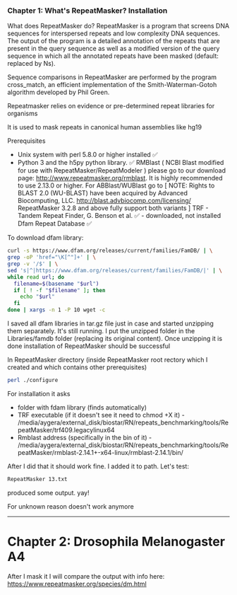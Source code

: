 ### Chapter 1: What's RepeatMasker? Installation
What does RepeatMasker do?
RepeatMasker is a program that screens DNA sequences for interspersed repeats and low complexity DNA sequences. The output of the program is a detailed annotation of the repeats that are present in the query sequence as well as a modified version of the query sequence in which all the annotated repeats have been masked (default: replaced by Ns).

Sequence comparisons in RepeatMasker are performed by the program cross_match, an efficient implementation of the Smith-Waterman-Gotoh algorithm developed by Phil Green.

Repeatmasker relies on evidence or pre-determined repeat libraries for organisms

It is used to mask repeats in canonical human assemblies like hg19

Prerequisites
- Unix system with perl 5.8.0 or higher installed ✅
- Python 3 and the h5py python library. ✅
RMBlast ( NCBI Blast modified for use with RepeatMasker/RepeatModeler ) please go to our download page: http://www.repeatmasker.org/rmblast. It is highly recommended to use 2.13.0 or higher.
For ABBlast/WUBlast go to [ NOTE: Rights to BLAST 2.0 (WU-BLAST) have been acquired by Advanced Biocomputing, LLC. http://blast.advbiocomp.com/licensing/ RepeatMasker 3.2.8 and above fully support both variants ]
TRF - Tandem Repeat Finder, G. Benson et al. ✅ - downloaded, not installed
Dfam Repeat Database ✅

To download dfam library:
```bash
curl -s https://www.dfam.org/releases/current/families/FamDB/ | \
grep -oP 'href="\K[^"]+' | \
grep -v '/$' | \
sed 's|^|https://www.dfam.org/releases/current/families/FamDB/|' | \
while read url; do
  filename=$(basename "$url")
  if [ ! -f "$filename" ]; then
    echo "$url"
  fi
done | xargs -n 1 -P 10 wget -c
```

I saved all dfam libraries in tar.gz file just in case and started unzipping them separately. It's still running. I put the unzipped folder in the Libraries/famdb folder (replacing its original content). Once unzipping it is done installation of RepeatMasker should be successful

In RepeatMasker directory (inside RepeatMasker root rectory which I created and which contains other prerequisites)
```bash
perl ./configure
```

For installation it asks
- folder with fdam library (finds automatically)
- TRF executable (if it doesn't see it need to chmod +X it) - /media/aygera/external_disk/biostar/RN/repeats_benchmarking/tools/RepeatMasker/trf409.legacylinux64
- Rmblast address (specifically in the bin of it) - /media/aygera/external_disk/biostar/RN/repeats_benchmarking/tools/RepeatMasker/rmblast-2.14.1+-x64-linux/rmblast-2.14.1/bin/

After I did that it should work fine. I added it to path. Let's test:
```bash
RepeatMasker 13.txt
```
produced some output. yay!

For unknown reason doesn't work anymore

---
# Chapter 2: Drosophila Melanogaster A4
After I mask it I will compare the output with info here:
https://www.repeatmasker.org/species/dm.html
